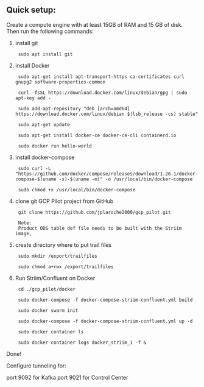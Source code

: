 
Quick setup:
------------

Create a compute engine with at least 15GB of RAM and 15 GB of disk.  
Then run the following commands:


1. install git

        sudo apt install git

2. install Docker

        sudo apt-get install apt-transport-https ca-certificates curl gnupg2 software-properties-common 
    
        curl -fsSL https://download.docker.com/linux/debian/gpg | sudo apt-key add -

        sudo add-apt-repository "deb [arch=amd64] https://download.docker.com/linux/debian $(lsb_release -cs) stable"

        sudo apt-get update

        sudo apt-get install docker-ce docker-ce-cli containerd.io

        sudo docker run hello-world   

3. install docker-compose   
   
        sudo curl -L "https://github.com/docker/compose/releases/download/1.26.1/docker-compose-$(uname -s)-$(uname -m)" -o /usr/local/bin/docker-compose
   	
        sudo chmod +x /usr/local/bin/docker-compose
   	
   
4. clone git GCP Pilot project from GitHub

        git clone https://github.com/jplaroche2000/gcp_pilot.git

        Note:
        Product ODS table def file needs to be built with the Striim image,
	
5. create directory where to put trail files

        sudo mkdir /export/trailfiles
	
        sudo chmod a+rwx /export/trailfiles
	
	
5. Run Striim/Confluent on Docker

        cd ./gcp_pilot/docker
	
        sudo docker-compose -f docker-compose-striim-confluent.yml build
	
        sudo docker swarm init

        sudo docker-compose -f docker-compose-striim-confluent.yml up -d

        sudo docker container ls
	
        sudo docker container logs docker_striim_1 -f &
	

Done!


Configure tunneling for:

port 9092 for Kafka
port 9021 for Control Center
